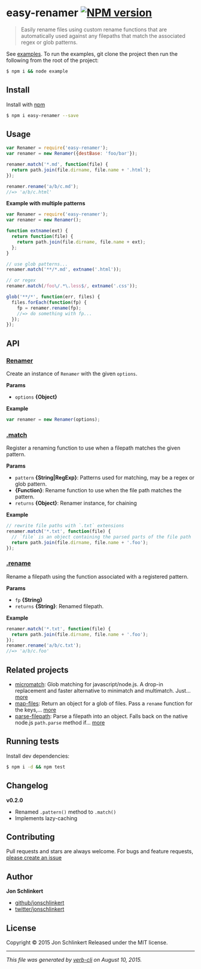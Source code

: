 # easy-renamer [![NPM version](https://badge.fury.io/js/easy-renamer.svg)](http://badge.fury.io/js/easy-renamer)

> Easily rename files using custom rename functions that are automatically used against any filepaths that match the associated regex or glob patterns.

See [examples](example.js). To run the examples, git clone the project then run the following from the root of the project:

```sh
$ npm i && node example
```

## Install

Install with [npm](https://www.npmjs.com/)

```sh
$ npm i easy-renamer --save
```

## Usage

```js
var Renamer = require('easy-renamer');
var renamer = new Renamer({destBase: 'foo/bar'});

renamer.match('*.md', function(file) {
  return path.join(file.dirname, file.name + '.html');
});

renamer.rename('a/b/c.md');
//=> 'a/b/c.html'
```

**Example with multiple patterns**

```js
var Renamer = require('easy-renamer');
var renamer = new Renamer();

function extname(ext) {
  return function(file) {
    return path.join(file.dirname, file.name + ext);
  };
}

// use glob patterns...
renamer.match('**/*.md', extname('.html'));

// or regex
renamer.match(/foo\/.*\.less$/, extname('.css'));

glob('**/*', function(err, files) {
  files.forEach(function(fp) {
    fp = renamer.rename(fp);
    //=> do something with fp...
  });
});
```

## API

### [Renamer](index.js#L24)

Create an instance of `Renamer` with the given `options`.

**Params**

* `options` **{Object}**

**Example**

```js
var renamer = new Renamer(options);
```

### [.match](index.js#L50)

Register a renaming function to use when a filepath matches the given pattern.

**Params**

* `pattern` **{String|RegExp}**: Patterns used for matching, may be a regex or glob pattern.
* **{Function}**: Rename function to use when the file path matches the pattern.
* `returns` **{Object}**: Renamer instance, for chaining

**Example**

```js
// rewrite file paths with `.txt` extensions
renamer.match('*.txt', function(file) {
  // `file` is an object containing the parsed parts of the file path
  return path.join(file.dirname, file.name + '.foo');
});
```

### [.rename](index.js#L81)

Rename a filepath using the function associated with a registered pattern.

**Params**

* `fp` **{String}**
* `returns` **{String}**: Renamed filepath.

**Example**

```js
renamer.match('*.txt', function(file) {
  return path.join(file.dirname, file.name + '.foo');
});
renamer.rename('a/b/c.txt');
//=> 'a/b/c.foo'
```

## Related projects

* [micromatch](https://github.com/jonschlinkert/micromatch): Glob matching for javascript/node.js. A drop-in replacement and faster alternative to minimatch and multimatch. Just… [more](https://github.com/jonschlinkert/micromatch)
* [map-files](https://github.com/jonschlinkert/map-files): Return an object for a glob of files. Pass a `rename` function for the keys,… [more](https://github.com/jonschlinkert/map-files)
* [parse-filepath](https://github.com/jonschlinkert/parse-filepath): Parse a filepath into an object. Falls back on the native node.js `path.parse` method if… [more](https://github.com/jonschlinkert/parse-filepath)

## Running tests

Install dev dependencies:

```sh
$ npm i -d && npm test
```

## Changelog

**v0.2.0**

* Renamed `.pattern()` method to `.match()`
* Implements lazy-caching

## Contributing

Pull requests and stars are always welcome. For bugs and feature requests, [please create an issue](https://github.com/jonschlinkert/easy-renamer/issues/new)

## Author

**Jon Schlinkert**

+ [github/jonschlinkert](https://github.com/jonschlinkert)
+ [twitter/jonschlinkert](http://twitter.com/jonschlinkert)

## License

Copyright © 2015 Jon Schlinkert
Released under the MIT license.

***

_This file was generated by [verb-cli](https://github.com/assemble/verb-cli) on August 10, 2015._